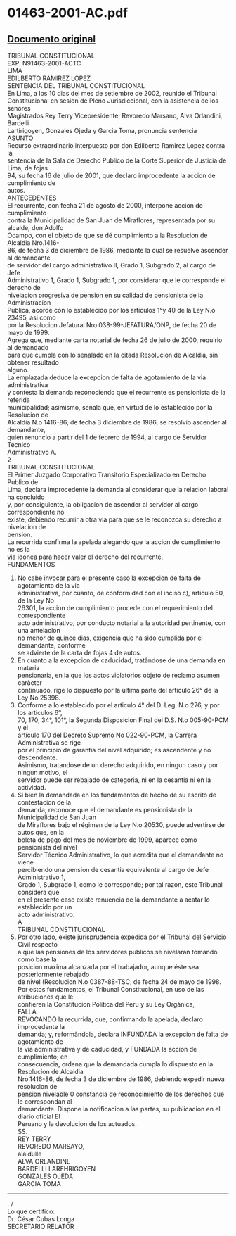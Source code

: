 
01463-2001-AC.pdf
=================
  
[Documento original](https://tc.gob.pe/jurisprudencia/2003/01463-2001-AC.pdf)  
---  
TRIBUNAL CONSTITUCIONAL  
EXP. N91463-2001-ACTC  
LIMA  
EDILBERTO RAMIREZ LOPEZ  
SENTENCIA DEL TRIBUNAL CONSTITUCIONAL  
En Lima, a los 10 dias del mes de setiembre de 2002, reunido el Tribunal  
Constitucional en sesion de Pleno Jurisdiccional, con la asistencia de los senores  
Magistrados Rey Terry Vicepresidente; Revoredo Marsano, Alva Orlandini, Bardelli  
Lartirigoyen, Gonzales Ojeda y Garcia Toma, pronuncia sentencia  
ASUNTO  
Recurso extraordinario interpuesto por don Edilberto Ramirez Lopez contra la  
sentencia de la Sala de Derecho Publico de la Corte Superior de Justicia de Lima, de fojas  
94, su fecha 16 de julio de 2001, que declaro improcedente la accion de cumplimiento de  
autos.  
ANTECEDENTES  
El recurrente, con fecha 21 de agosto de 2000, interpone accion de cumplimiento  
contra la Municipalidad de San Juan de Miraflores, representada por su alcalde, don Adolfo  
Ocampo, con el objeto de que se dé cumplimiento a la Resolucion de Alcaldia Nro.1416-  
86, de fecha 3 de diciembre de 1986, mediante la cual se resuelve ascender al demandante  
de servidor del cargo administrativo II, Grado 1, Subgrado 2, al cargo de Jefe  
Administrativo 1, Grado 1, Subgrado 1, por considerar que le corresponde el derecho de  
nivelacion progresiva de pension en su calidad de pensionista de la Administracion  
Publica, acorde con lo establecido por los articulos 1°y 40 de la Ley N.o 23495, asi como  
por la Resolucion Jefatural Nro.038-99-JEFATURA/ONP, de fecha 20 de mayo de 1999.  
Agrega que, mediante carta notarial de fecha 26 de julio de 2000, requirio al demandado  
para que cumpla con lo senalado en la citada Resolucion de Alcaldia, sin obtener resultado  
alguno.  
La emplazada deduce la excepcion de falta de agotamiento de la via administrativa  
y contesta la demanda reconociendo que el recurrente es pensionista de la referida  
municipalidad; asimismo, senala que, en virtud de lo establecido por la Resolucion de  
Alcaldia N.o 1416-86, de fecha 3 diciembre de 1986, se resolvio ascender al demandante,  
quien renuncio a partir del 1 de febrero de 1994, al cargo de Servidor Técnico  
Administrativo A.  
2  
TRIBUNAL CONSTITUCIONAL  
El Primer Juzgado Corporativo Transitorio Especializado en Derecho Publico de  
Lima, declara improcedente la demanda al considerar que la relacion laboral ha concluido  
y, por consiguiente, la obligacion de ascender al servidor al cargo correspondiente no  
existe, debiendo recurrir a otra via para que se le reconozca su derecho a nivelacion de  
pension.  
La recurrida confirma la apelada alegando que la accion de cumplimiento no es la  
via idonea para hacer valer el derecho del recurrente.  
FUNDAMENTOS  
1. No cabe invocar para el presente caso la excepcion de falta de agotamiento de la via  
administrativa, por cuanto, de conformidad con el inciso c), articulo 50, de la Ley No  
26301, la accion de cumplimiento procede con el requerimiento del correspondiente  
acto administrativo, por conducto notarial a la autoridad pertinente, con una antelacion  
no menor de quince dias, exigencia que ha sido cumplida por el demandante, conforme  
se advierte de la carta de fojas 4 de autos.  
2. En cuanto a la excepcion de caducidad, tratândose de una demanda en materia  
pensionaria, en la que los actos violatorios objeto de reclamo asumen carâcter  
continuado, rige lo dispuesto por la ultima parte del articulo 26° de la Ley No 25398.  
3. Conforme a lo establecido por el articulo 4° del D. Leg. N.o 276, y por los articulos 6°,  
70, 170, 34°, 101°, la Segunda Disposicion Final del D.S. N.o 005-90-PCM y el  
articulo 170 del Decreto Supremo No 022-90-PCM, la Carrera Administrativa se rige  
por el principio de garantia del nivel adquirido; es ascendente y no descendente.  
Asimismo, tratandose de un derecho adquirido, en ningun caso y por ningun motivo, el  
servidor puede ser rebajado de categoria, ni en la cesantia ni en la actividad.  
4. Si bien la demandada en los fundamentos de hecho de su escrito de contestacion de la  
demanda, reconoce que el demandante es pensionista de la Municipalidad de San Juan  
de Miraflores bajo el régimen de la Ley N.o 20530, puede advertirse de autos que, en la  
boleta de pago del mes de noviembre de 1999, aparece como pensionista del nivel  
Servidor Técnico Administrativo, lo que acredita que el demandante no viene  
percibiendo una pension de cesantia equivalente al cargo de Jefe Administrativo 1,  
Grado 1, Subgrado 1, como le corresponde; por tal razon, este Tribunal considera que  
en el presente caso existe renuencia de la demandante a acatar lo establecido por un  
acto administrativo.  
A  
TRIBUNAL CONSTITUCIONAL  
5. Por otro lado, existe jurisprudencia expedida por el Tribunal del Servicio Civil respecto  
a que las pensiones de los servidores publicos se nivelaran tomando como base la  
posicion maxima alcanzada por el trabajador, aunque éste sea posteriormente rebajado  
de nivel (Resolucion N.o 0387-88-TSC, de fecha 24 de mayo de 1998.  
Por estos fundamentos, el Tribunal Constitucional, en uso de las atribuciones que le  
confieren la Constitucion Politica del Peru y su Ley Orgànica,  
FALLA  
REVOCANDO la recurrida, que, confirmando la apelada, declaro improcedente la  
demanda; y, reformândola, declara INFUNDADA la excepcion de falta de agotamiento de  
la via administrativa y de caducidad, y FUNDADA la accion de cumplimiento; en  
consecuencia, ordena que la demandada cumpla lo dispuesto en la Resolucion de Alcaldia  
Nro.1416-86, de fecha 3 de diciembre de 1986, debiendo expedir nueva resolucion de  
pension nivelable 0 constancia de reconocimiento de los derechos que le correspondan al  
demandante. Dispone la notificacion a las partes, su publicacion en el diario oficial El  
Peruano y la devolucion de los actuados.  
SS.  
REY TERRY  
REVOREDO MARSAYO,  
alaidulle  
ALVA ORLANDINL  
BARDELLI LARFHRIGOYEN  
GONZALES OJEDA  
GARCIA TOMA  
- - - - -  
. /  
Lo que certifico:  
Dr. César Cubas Longa  
SECRETARIO RELATOR